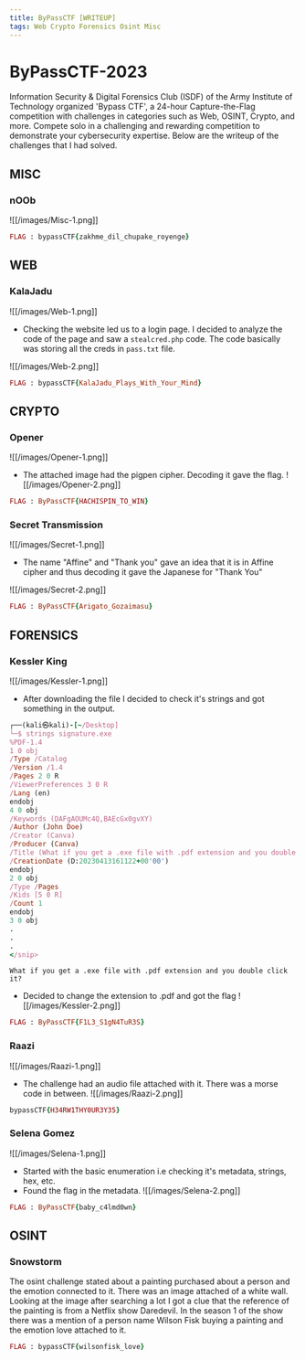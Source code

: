 ```yaml
---
title: ByPassCTF [WRITEUP]
tags: Web Crypto Forensics Osint Misc
---
```

# ByPassCTF-2023

Information Security & Digital Forensics Club (ISDF) of the Army Institute of Technology organized 'Bypass CTF', a 24-hour Capture-the-Flag competition with challenges in categories such as Web, OSINT, Crypto, and more. Compete solo in a challenging and rewarding competition to demonstrate your cybersecurity expertise. Below are the writeup of the challenges that I had solved.

## MISC
### nOOb
![[/images/Misc-1.png]]

```ruby
FLAG : bypassCTF{zakhme_dil_chupake_royenge}
```

## WEB
### KalaJadu
![[/images/Web-1.png]]

- Checking the website led us to a login page. I decided to analyze the code of the page and saw a  `stealcred.php` code. The code basically was storing all the creds in `pass.txt` file. 

![[/images/Web-2.png]]

```ruby
FLAG : bypassCTF{KalaJadu_Plays_With_Your_Mind}
```


## CRYPTO
### Opener
![[/images/Opener-1.png]]

- The attached image had the pigpen cipher. Decoding it gave the flag.
![[/images/Opener-2.png]]

```ruby
FLAG : ByPassCTF{HACHISPIN_TO_WIN}
```


### Secret Transmission
![[/images/Secret-1.png]]

- The name "Affine" and "Thank you" gave an idea that it is in Affine cipher and thus decoding it gave the Japanese for "Thank You"

![[/images/Secret-2.png]]

```ruby
FLAG : ByPassCTF{Arigato_Gozaimasu}
```


## FORENSICS
### Kessler King
![[/images/Kessler-1.png]]

- After downloading the file I decided to check it's strings and got something in the output.

```ruby
┌──(kali㉿kali)-[~/Desktop]
└─$ strings signature.exe 
%PDF-1.4
1 0 obj
/Type /Catalog
/Version /1.4
/Pages 2 0 R
/ViewerPreferences 3 0 R
/Lang (en)
endobj
4 0 obj
/Keywords (DAFgAOUMc4Q,BAEcGx0gvXY)
/Author (John Doe)
/Creator (Canva)
/Producer (Canva)
/Title (What if you get a .exe file with .pdf extension and you double click it?)
/CreationDate (D:20230413161122+00'00')
endobj
2 0 obj
/Type /Pages
/Kids [5 0 R]
/Count 1
endobj
3 0 obj
.
.
.
</snip>
```

`What if you get a .exe file with .pdf extension and you double click it?`
- Decided to change the extension to .pdf and got the flag
![[/images/Kessler-2.png]]

```ruby
FLAG : ByPassCTF{F1L3_S1gN4TuR3S}
```


### Raazi
![[/images/Raazi-1.png]]

- The challenge had an audio file attached with it. There was a morse code in between.
![[/images/Raazi-2.png]]

```ruby
bypassCTF{H34RW1THY0UR3Y35}
```


### Selena Gomez
![[/images/Selena-1.png]]

- Started with the basic enumeration i.e checking it's metadata, strings, hex, etc. 
- Found the flag in the metadata.
![[/images/Selena-2.png]]


```ruby
FLAG : ByPassCTF{baby_c4lmd0wn}
```


## OSINT
### Snowstorm
The osint challenge stated about a painting purchased about a person and the emotion connected to it. There was an image attached of a white wall. Looking at the image after searching a lot I got a clue that the reference of the painting is from a Netflix show Daredevil. In the season 1 of the show there was a mention of a person name Wilson Fisk buying a painting and the emotion love attached to it.

```ruby
FLAG : bypassCTF{wilsonfisk_love}
```
